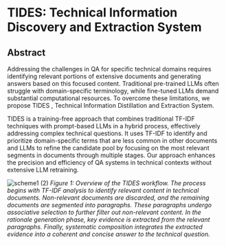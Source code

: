 # TIDES: Technical Information Discovery and Extraction System

## Abstract
Addressing the challenges in QA for specific technical domains requires identifying relevant portions of extensive documents and generating answers based on this focused content. Traditional pre-trained LLMs often struggle with domain-specific terminology, while fine-tuned LLMs demand substantial computational resources. To overcome these limitations, we propose TIDES , Technical Information Distillation and Extraction System.

TIDES is a training-free approach that combines traditional TF-IDF techniques with prompt-based LLMs in a hybrid process, effectively addressing complex technical questions. It uses TF-IDF to identify and prioritize domain-specific terms that are less common in other documents and LLMs to refine the candidate pool by focusing on the most relevant segments in documents through multiple stages. Our approach enhances the precision and efficiency of QA systems in technical contexts without extensive LLM retraining.



![scheme1 (2)](https://github.com/user-attachments/assets/0e86c55b-ca35-433d-a297-23cedd012d06)
*Figure 1: Overview of the TIDES workflow. The process begins with TF-IDF analysis to identify relevant content in technical documents. Non-relevant documents are discarded, and the remaining documents are segmented into paragraphs. These paragraphs undergo associative selection to further filter out non-relevant content. In the rationale generation phase, key evidence is extracted from the relevant paragraphs. Finally, systematic composition integrates the extracted evidence into a coherent and concise answer to the technical question.*
